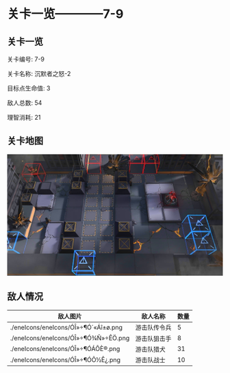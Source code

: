 # 关卡一览————7-9


## 关卡一览

关卡编号: 7-9

关卡名称: 沉默者之怒-2

目标点生命值: 3

敌人总数: 54

理智消耗: 21


## 关卡地图
![7-9](./oprMap/7-9.png)

## 敌人情况

| 敌人图片 | 敌人名称 | 数量  |
|---------|-----|-----|
| ./eneIcons/eneIcons/ÓÎ»÷¶Ó´«Áî±ø.png| 游击队传令兵  |   5  |
| ./eneIcons/eneIcons/ÓÎ»÷¶Ó¾Ñ»÷ÊÖ.png| 游击队狙击手  |   8  |
| ./eneIcons/eneIcons/ÓÎ»÷¶ÓÁÔÈ®.png| 游击队猎犬  |   31  |
| ./eneIcons/eneIcons/ÓÎ»÷¶ÓÕ½Ê¿.png| 游击队战士  |   10  |
